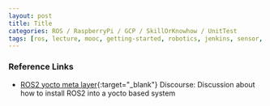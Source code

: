 ```yaml
---
layout: post
title: Title
categories: ROS / RaspberryPi / GCP / SkillOrKnowhow / UnitTest
tags: [ros, lecture, mooc, getting-started, robotics, jenkins, sensor, term, jargon, gcp, google, iot, raspberrypi]
---
```


### Reference Links

- [ROS2 yocto meta layer](<https://discourse.ros.org/t/ros2-yocto-meta-layer/9643>){:target="_blank"} Discourse: Discussion about how to install ROS2 into a yocto based system
